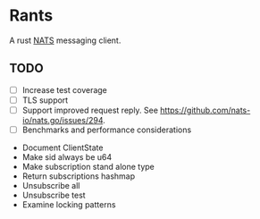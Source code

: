 # Rants

A rust [NATS](https://nats.io/) messaging client.

## TODO

- [ ] Increase test coverage
- [ ] TLS support
- [ ] Support improved request reply. See https://github.com/nats-io/nats.go/issues/294.
- [ ] Benchmarks and performance considerations

- Document ClientState
- Make sid always be u64
- Make subscription stand alone type
- Return subscriptions hashmap
- Unsubscribe all
- Unsubscribe test
- Examine locking patterns
